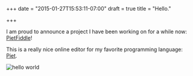 +++
date = "2015-01-27T15:53:11-07:00"
draft = true
title = "Hello."

+++

I am proud to announce a project I have been working on for a while now: [PietFiddle](http://www.pietfiddle.net)!

This is a really nice online editor for my favorite programming language: [Piet](http://www.dangermouse.net/esoteric/piet.html).

![hello world](http://www.pietfiddle.net/img/~1UG4okp.png?cs=9)
